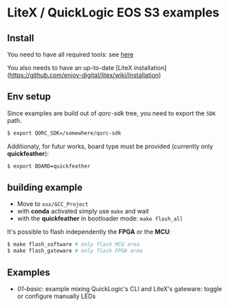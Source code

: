 # LiteX / QuickLogic EOS S3 examples

## Install

You need to have all required tools: see [here](https://github.com/QuickLogic-Corp/qorc-sdk/blob/master/quickstart.rst#setup-development-environment)

You also needs to have an up-to-date [LiteX installation] (https://github.com/enjoy-digital/litex/wiki/Installation)

## Env setup

Since examples are build out of *qorc-sdk* tree, you need to export the `SDK` path.


```bash
$ export QORC_SDK=/somewhere/qorc-sdk
```

Additionaly, for futur works, board type must be provided (currently only **quickfeather**):

```bash
$ export BOARD=quickfeather
```

## building example

- Move to `xxx/GCC_Project`
- with **conda** activated simply use `make` and wait
- with the **quickfeather** in bootloader mode: `make flash_all`

It's possible to flash independently the **FPGA** or the **MCU**:

```bash
$ make flash_software # only flash MCU area 
$ make flash_gateware # only flash FPGA area
```

## Examples

- *01-basic*: example mixing QuickLogic's CLI and LiteX's gateware: toggle or configure manually LEDs
